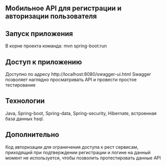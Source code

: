 ## Мобильное API для регистрации и авторизации пользователя

## Запуск приложения
В корне проекта команда:  mvn spring-boot:run

## Доступ к приложению
Доступно по адресу http://localhost:8080/swagger-ui.html
Swagger позволяет наглядно просматривать API и провести простое тестирование

## Технологии
Java, Spring-boot, Spring-data, Spring-security, Hibernate, встроенная база данных hsql.

## Дополнительно
Код авторизации для ограничения доступа к рест сервисам, приходящий при подтверждении регистрации и логине 
на данный момент не используется, чтобы позволить протестировать данные API
